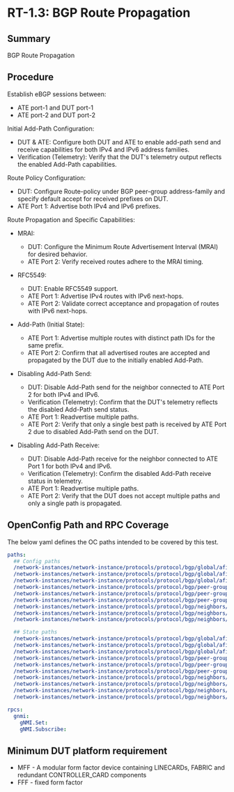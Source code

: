 # RT-1.3: BGP Route Propagation

## Summary

BGP Route Propagation

## Procedure

Establish eBGP sessions between:

*   ATE port-1 and DUT port-1
*   ATE port-2 and DUT port-2

Initial Add-Path Configuration:

*   DUT & ATE: Configure both DUT and ATE to enable add-path send and receive capabilities for both IPv4 and IPv6 address families.
*   Verification (Telemetry): Verify that the DUT's telemetry output reflects the enabled Add-Path capabilities.

Route Policy Configuration:

*   DUT: Configure Route-policy under BGP peer-group address-family and specify default accept for received prefixes on DUT.
*   ATE Port 1: Advertise both IPv4 and IPv6 prefixes.

Route Propagation and Specific Capabilities:

*   MRAI:
    *   DUT: Configure the Minimum Route Advertisement Interval (MRAI) for desired behavior.
    *   ATE Port 2: Verify received routes adhere to the MRAI timing.

*   RFC5549:
    *   DUT: Enable RFC5549 support.
    *   ATE Port 1: Advertise IPv4 routes with IPv6 next-hops.
    *   ATE Port 2: Validate correct acceptance and propagation of routes with IPv6 next-hops.

*   Add-Path (Initial State):
    *   ATE Port 1: Advertise multiple routes with distinct path IDs for the same prefix.
    *   ATE Port 2: Confirm that all advertised routes are accepted and propagated by the DUT due to the initially enabled Add-Path.

*   Disabling Add-Path Send:
    *   DUT: Disable Add-Path send for the neighbor connected to ATE Port 2 for both IPv4 and IPv6.
    *   Verification (Telemetry): Confirm that the DUT's telemetry reflects the disabled Add-Path send status.
    *   ATE Port 1: Readvertise multiple paths.
    *   ATE Port 2: Verify that only a single best path is received by ATE Port 2 due to disabled Add-Path send on the DUT.

*   Disabling Add-Path Receive:

    *   DUT: Disable Add-Path receive for the neighbor connected to ATE Port 1 for both IPv4 and IPv6.
    *   Verification (Telemetry): Confirm the disabled Add-Path receive status in telemetry.
    *   ATE Port 1: Readvertise multiple paths.
    *   ATE Port 2: Verify that the DUT does not accept multiple paths and only a single path is propagated.

## OpenConfig Path and RPC Coverage

The below yaml defines the OC paths intended to be covered by this test.

```yaml
paths:
  ## Config paths
  /network-instances/network-instance/protocols/protocol/bgp/global/afi-safis/afi-safi/add-paths/config/receive:
  /network-instances/network-instance/protocols/protocol/bgp/global/afi-safis/afi-safi/add-paths/config/send:
  /network-instances/network-instance/protocols/protocol/bgp/global/afi-safis/afi-safi/add-paths/config/send-max:
  /network-instances/network-instance/protocols/protocol/bgp/peer-groups/peer-group/afi-safis/afi-safi/add-paths/config/receive:
  /network-instances/network-instance/protocols/protocol/bgp/peer-groups/peer-group/afi-safis/afi-safi/add-paths/config/send:
  /network-instances/network-instance/protocols/protocol/bgp/peer-groups/peer-group/afi-safis/afi-safi/add-paths/config/send-max:
  /network-instances/network-instance/protocols/protocol/bgp/neighbors/neighbor/afi-safis/afi-safi/add-paths/config/receive:
  /network-instances/network-instance/protocols/protocol/bgp/neighbors/neighbor/afi-safis/afi-safi/add-paths/config/send:
  /network-instances/network-instance/protocols/protocol/bgp/neighbors/neighbor/afi-safis/afi-safi/add-paths/config/send-max:

  ## State paths
  /network-instances/network-instance/protocols/protocol/bgp/global/afi-safis/afi-safi/add-paths/state/receive:
  /network-instances/network-instance/protocols/protocol/bgp/global/afi-safis/afi-safi/add-paths/state/send:
  /network-instances/network-instance/protocols/protocol/bgp/global/afi-safis/afi-safi/add-paths/state/send-max:
  /network-instances/network-instance/protocols/protocol/bgp/peer-groups/peer-group/afi-safis/afi-safi/add-paths/state/receive:
  /network-instances/network-instance/protocols/protocol/bgp/peer-groups/peer-group/afi-safis/afi-safi/add-paths/state/send:
  /network-instances/network-instance/protocols/protocol/bgp/peer-groups/peer-group/afi-safis/afi-safi/add-paths/state/send-max:
  /network-instances/network-instance/protocols/protocol/bgp/neighbors/neighbor/afi-safis/afi-safi/add-paths/state/receive:
  /network-instances/network-instance/protocols/protocol/bgp/neighbors/neighbor/afi-safis/afi-safi/add-paths/state/send:
  /network-instances/network-instance/protocols/protocol/bgp/neighbors/neighbor/afi-safis/afi-safi/add-paths/state/send-max:
  /network-instances/network-instance/protocols/protocol/bgp/neighbors/neighbor/state/supported-capabilities:

rpcs:
  gnmi:
    gNMI.Set:
    gNMI.Subscribe:
```

## Minimum DUT platform requirement

* MFF - A modular form factor device containing LINECARDs, FABRIC and redundant CONTROLLER_CARD components
* FFF - fixed form factor
